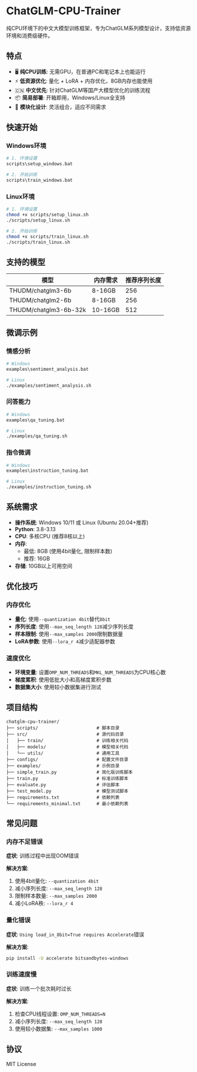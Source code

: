 # ChatGLM-CPU-Trainer

纯CPU环境下的中文大模型训练框架，专为ChatGLM系列模型设计，支持低资源环境和消费级硬件。

## 特点

- 🖥️ **纯CPU训练**: 无需GPU，在普通PC和笔记本上也能运行
- ⚡ **低资源优化**: 量化 + LoRA + 内存优化，8GB内存也能使用
- 🇨🇳 **中文优先**: 针对ChatGLM等国产大模型优化的训练流程
- 📦 **简易部署**: 开箱即用，Windows/Linux全支持
- 🧩 **模块化设计**: 灵活组合，适应不同需求

## 快速开始

### Windows环境

```bash
# 1. 环境设置
scripts\setup_windows.bat

# 2. 开始训练
scripts\train_windows.bat
```

### Linux环境

```bash
# 1. 环境设置
chmod +x scripts/setup_linux.sh
./scripts/setup_linux.sh

# 2. 开始训练
chmod +x scripts/train_linux.sh
./scripts/train_linux.sh
```

## 支持的模型

| 模型 | 内存需求 | 推荐序列长度 |
|-----|---------|------------|
| THUDM/chatglm3-6b | 8-16GB | 256 |
| THUDM/chatglm2-6b | 8-16GB | 256 |
| THUDM/chatglm3-6b-32k | 10-16GB | 512 |

## 微调示例

### 情感分析

```bash
# Windows
examples\sentiment_analysis.bat

# Linux
./examples/sentiment_analysis.sh
```

### 问答能力

```bash
# Windows
examples\qa_tuning.bat

# Linux
./examples/qa_tuning.sh
```

### 指令微调

```bash
# Windows
examples\instruction_tuning.bat

# Linux
./examples/instruction_tuning.sh
```

## 系统需求

- **操作系统**: Windows 10/11 或 Linux (Ubuntu 20.04+推荐)
- **Python**: 3.8-3.13
- **CPU**: 多核CPU (推荐8核以上)
- **内存**: 
  - 最低: 8GB (使用4bit量化, 限制样本数)
  - 推荐: 16GB
- **存储**: 10GB以上可用空间

## 优化技巧

### 内存优化

- **量化**: 使用`--quantization 4bit`替代`8bit`
- **序列长度**: 使用`--max_seq_length 128`减少序列长度
- **样本限制**: 使用`--max_samples 2000`限制数据量
- **LoRA参数**: 使用`--lora_r 4`减少适配器参数

### 速度优化

- **环境变量**: 设置`OMP_NUM_THREADS`和`MKL_NUM_THREADS`为CPU核心数
- **梯度累积**: 使用低批大小和高梯度累积步数
- **数据集大小**: 使用较小数据集进行测试

## 项目结构

```
chatglm-cpu-trainer/
├── scripts/                      # 脚本目录
├── src/                          # 源代码目录
│   ├── train/                    # 训练相关代码
│   ├── models/                   # 模型相关代码
│   └── utils/                    # 通用工具
├── configs/                      # 配置文件目录
├── examples/                     # 示例目录
├── simple_train.py               # 简化版训练脚本
├── train.py                      # 标准训练脚本
├── evaluate.py                   # 评估脚本
├── test_model.py                 # 模型测试脚本
├── requirements.txt              # 依赖列表
└── requirements_minimal.txt      # 最小依赖列表
```

## 常见问题

### 内存不足错误

**症状**: 训练过程中出现OOM错误

**解决方案**:
1. 使用4bit量化: `--quantization 4bit`
2. 减小序列长度: `--max_seq_length 128`
3. 限制样本数量: `--max_samples 2000`
4. 减小LoRA秩: `--lora_r 4`

### 量化错误

**症状**: `Using load_in_8bit=True requires Accelerate`错误

**解决方案**:
```bash
pip install -U accelerate bitsandbytes-windows
```

### 训练速度慢

**症状**: 训练一个批次耗时过长

**解决方案**:
1. 检查CPU线程设置: `OMP_NUM_THREADS=N`
2. 减小序列长度: `--max_seq_length 128`
3. 使用较小数据集: `--max_samples 1000`

## 协议

MIT License